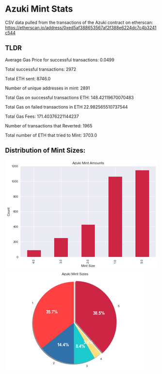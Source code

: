 # Azuki Mint Stats

CSV data pulled from the transactions of the Azuki contract on etherscan: https://etherscan.io/address/0xed5af388653567af2f388e6224dc7c4b3241c544

## TLDR

Average Gas Price for successful transactions: 0.0499

Total successful transactions: 2972

Total ETH sent: 8746.0

Number of unique addresses in mint: 2891

Total Gas on successful transactions ETH: 148.42119670070483

Total Gas on failed transactions in ETH 22.982565510737544

Total Gas Fees: 171.40376221144237

Number of transactions that Reverted: 1965

Total number of ETH that tried to Mint: 3703.0

## Distribution of Mint Sizes:

![](box-plot.png)
![](pie-chart.png)
